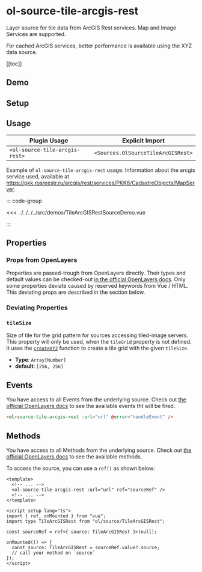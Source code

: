 # ol-source-tile-arcgis-rest

Layer source for tile data from ArcGIS Rest services. Map and Image Services are supported.

For cached ArcGIS services, better performance is available using the XYZ data source.

[[toc]]

## Demo

<script setup>
import TileArcGISRestSourceDemo from "@demos/TileArcGISRestSourceDemo.vue"
</script>

<ClientOnly>
<TileArcGISRestSourceDemo />
</ClientOnly>

## Setup

<!--@include: ../../sources.plugin.md-->

## Usage

| Plugin Usage                   |          Explicit Import           |
| ------------------------------ | :--------------------------------: |
| `<ol-source-tile-arcgis-rest>` | `<Sources.OlSourceTileArcGISRest>` |

Example of `ol-source-tile-arcgis-rest` usage. Information about the arcgis service used, available at https://pkk.rosreestr.ru/arcgis/rest/services/PKK6/CadastreObjects/MapServer.

::: code-group

<<< ../../../../src/demos/TileArcGISRestSourceDemo.vue

:::

## Properties

### Props from OpenLayers

Properties are passed-trough from OpenLayers directly.
Their types and default values can be checked-out [in the official OpenLayers docs](https://openlayers.org/en/latest/apidoc/module-ol_source_TileArcGISRest-TileArcGISRest.html).
Only some properties deviate caused by reserved keywords from Vue / HTML.
This deviating props are described in the section below.

### Deviating Properties

### `tileSize`

Size of tile for the grid pattern for sources accessing tiled-image servers.
This property will only be used, when the `tileGrid` property is not defined.
It uses the [`createXYZ`](https://openlayers.org/en/latest/apidoc/module-ol_tilegrid.html#.createXYZ) function to create a tile grid with the given `tileSize`.

- **Type**: `Array[Number]`
- **default**: `[256, 256]`

## Events

You have access to all Events from the underlying source.
Check out [the official OpenLayers docs](https://openlayers.org/en/latest/apidoc/module-ol_source_TileArcGISRest-TileArcGISRest.html) to see the available events tht will be fired.

```html
<ol-source-tile-arcgis-rest :url="url" @error="handleEvent" />
```

## Methods

You have access to all Methods from the underlying source.
Check out [the official OpenLayers docs](https://openlayers.org/en/latest/apidoc/module-ol_source_TileArcGISRest-TileArcGISRest.html) to see the available methods.

To access the source, you can use a `ref()` as shown below:

```vue
<template>
  <!-- ... -->
  <ol-source-tile-arcgis-rest :url="url" ref="sourceRef" />
  <!-- ... -->
</template>

<script setup lang="ts">
import { ref, onMounted } from "vue";
import type TileArcGISRest from "ol/source/TileArcGISRest";

const sourceRef = ref<{ source: TileArcGISRest }>(null);

onMounted(() => {
  const source: TileArcGISRest = sourceRef.value?.source;
  // call your method on `source`
});
</script>
```
